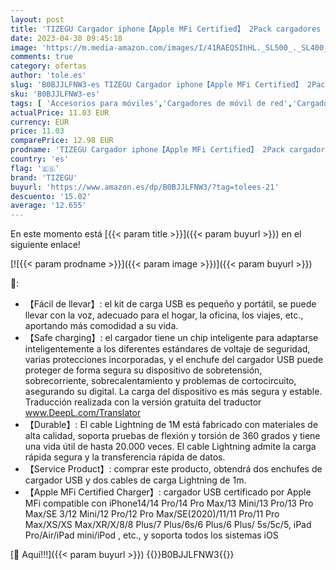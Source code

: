 ```yaml
---
layout: post
title: 'TIZEGU Cargador iphone【Apple MFi Certified】 2Pack cargadores Cable de 5 W Adaptador de corriente USB de 1 m con 2 cables Lightning para iPhone Compatible con iPhone 14 13 12 11 Pro Max 8 7 6 5  etc'
date: 2023-04-30 09:45:18
image: 'https://m.media-amazon.com/images/I/41RAEQSIhHL._SL500_._SL400_.jpg'
comments: true
category: ofertas
author: 'tole.es'
slug: 'B0BJJLFNW3-es TIZEGU Cargador iphone【Apple MFi Certified】 2Pack...'
sku: 'B0BJJLFNW3-es'
tags: [ 'Accesorios para móviles','Cargadores de móvil de red','Cargadores para móviles','Comunicación móvil y accesorios','Electrónica','iphone','tizegu','🇪🇸', ]
actualPrice: 11.03 EUR
currency: EUR
price: 11.03
comparePrice: 12.98 EUR
prodname: 'TIZEGU Cargador iphone【Apple MFi Certified】 2Pack cargadores Cable de 5 W Adaptador de corriente USB de 1 m con 2 cables Lightning para iPhone Compatible con iPhone 14 13 12 11 Pro Max 8 7 6 5  etc'
country: 'es'
flag: '🇪🇸'
brand: 'TIZEGU'
buyurl: 'https://www.amazon.es/dp/B0BJJLFNW3/?tag=tolees-21'
descuento: '15.02'
average: '12.655'
---
```


En este momento está [{{< param title >}}]({{< param buyurl >}}) en el siguiente enlace!

[![{{< param prodname >}}]({{< param image >}})]({{< param buyurl >}})

🔎:

- 【Fácil de llevar】: el kit de carga USB es pequeño y portátil, se puede llevar con la voz, adecuado para el hogar, la oficina, los viajes, etc., aportando más comodidad a su vida.
- 【Safe charging】: el cargador tiene un chip inteligente para adaptarse inteligentemente a los diferentes estándares de voltaje de seguridad, varias protecciones incorporadas, y el enchufe del cargador USB puede proteger de forma segura su dispositivo de sobretensión, sobrecorriente, sobrecalentamiento y problemas de cortocircuito, asegurando su digital. La carga del dispositivo es más segura y estable. Traducción realizada con la versión gratuita del traductor www.DeepL.com/Translator
- 【Durable】: El cable Lightning de 1M está fabricado con materiales de alta calidad, soporta pruebas de flexión y torsión de 360 grados y tiene una vida útil de hasta 20.000 veces. El cable Lightning admite la carga rápida segura y la transferencia rápida de datos.
- 【Service Product】: comprar este producto, obtendrá dos enchufes de cargador USB y dos cables de carga Lightning de 1m.
- 【Apple MFi Certified Charger】: cargador USB certificado por Apple MFi compatible con iPhone14/14 Pro/14 Pro Max/13 Mini/13 Pro/13 Pro Max/SE 3/12 Mini/12 Pro/12 Pro Max/SE(2020)/11/11 Pro/11 Pro Max/XS/XS Max/XR/X/8/8 Plus/7 Plus/6s/6 Plus/6 Plus/ 5s/5c/5, iPad Pro/Air/iPad mini/iPod , etc., y soporta todos los sistemas iOS

[🛒 Aquí!!!]({{< param buyurl >}})
{{<world>}}B0BJJLFNW3{{</world>}}
